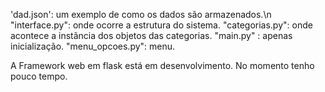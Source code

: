 'dad.json': um exemplo de como os dados são armazenados.\n 
"interface.py": onde ocorre a estrutura do sistema.
"categorias.py": onde acontece a instância dos objetos das categorias. 
"main.py" : apenas inicialização. 
"menu_opcoes.py": menu.

A Framework web em flask está em desenvolvimento. No momento tenho pouco tempo.
